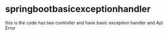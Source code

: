 # springbootbasicexceptionhandler
this is the code has two controller and have basic exception handler and Api Error
